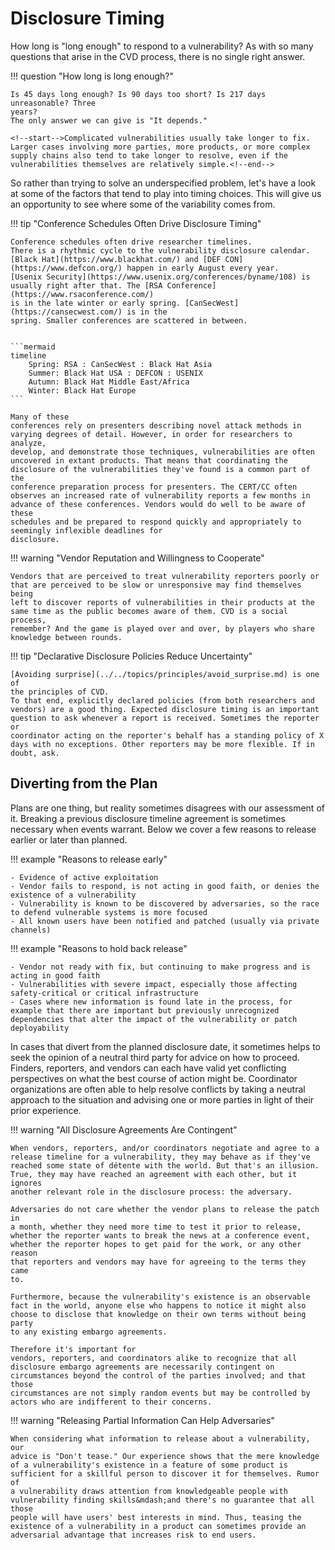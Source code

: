 # Disclosure Timing

How long is "long enough" to respond to a vulnerability? 
As with so many questions that arise in the CVD process, there is no
single right answer. 

!!! question "How long is long enough?"

    Is 45 days long enough? Is 90 days too short? Is 217 days unreasonable? Three
    years? 
    The only answer we can give is "It depends."

    <!--start-->Complicated vulnerabilities usually take longer to fix.
    Larger cases involving more parties, more products, or more complex
    supply chains also tend to take longer to resolve, even if the
    vulnerabilities themselves are relatively simple.<!--end-->

So rather than trying to solve an underspecified problem, let's have a look at some of the factors that tend
to play into timing choices. This will give us an opportunity to see where some of the variability comes from.


!!! tip "Conference Schedules Often Drive Disclosure Timing"

    Conference schedules often drive researcher timelines. 
    There is a rhythmic cycle to the vulnerability disclosure calendar.
    [Black Hat](https://www.blackhat.com/) and [DEF CON](https://www.defcon.org/) happen in early August every year.
    [Usenix Security](https://www.usenix.org/conferences/byname/108) is usually right after that. The [RSA Conference](https://www.rsaconference.com/)
    is in the late winter or early spring. [CanSecWest](https://cansecwest.com/) is in the
    spring. Smaller conferences are scattered in between. 


    ```mermaid
    timeline
        Spring: RSA : CanSecWest : Black Hat Asia
        Summer: Black Hat USA : DEFCON : USENIX
        Autumn: Black Hat Middle East/Africa
        Winter: Black Hat Europe
    ```

    Many of these
    conferences rely on presenters describing novel attack methods in
    varying degrees of detail. However, in order for researchers to analyze,
    develop, and demonstrate those techniques, vulnerabilities are often
    uncovered in extant products. That means that coordinating the
    disclosure of the vulnerabilities they've found is a common part of the
    conference preparation process for presenters. The CERT/CC often
    observes an increased rate of vulnerability reports a few months in
    advance of these conferences. Vendors would do well to be aware of these
    schedules and be prepared to respond quickly and appropriately to
    seemingly inflexible deadlines for
    disclosure.


!!! warning "Vendor Reputation and Willingness to Cooperate"

    Vendors that are perceived to treat vulnerability reporters poorly or
    that are perceived to be slow or unresponsive may find themselves being
    left to discover reports of vulnerabilities in their products at the
    same time as the public becomes aware of them. CVD is a social process,
    remember? And the game is played over and over, by players who share
    knowledge between rounds.

!!! tip "Declarative Disclosure Policies Reduce Uncertainty"

    [Avoiding surprise](../../topics/principles/avoid_surprise.md) is one of
    the principles of CVD. 
    To that end, explicitly declared policies (from both researchers and
    vendors) are a good thing. Expected disclosure timing is an important
    question to ask whenever a report is received. Sometimes the reporter or
    coordinator acting on the reporter's behalf has a standing policy of X
    days with no exceptions. Other reporters may be more flexible. If in
    doubt, ask.

## Diverting from the Plan

Plans are one thing, but reality sometimes disagrees with our assessment
of it. Breaking a previous disclosure timeline agreement is sometimes
necessary when events warrant. Below we cover a few reasons to release
earlier or later than planned.

!!! example "Reasons to release early"

    - Evidence of active exploitation
    - Vendor fails to respond, is not acting in good faith, or denies the
    existence of a vulnerability
    - Vulnerability is known to be discovered by adversaries, so the race
    to defend vulnerable systems is more focused
    - All known users have been notified and patched (usually via private
    channels)

!!! example "Reasons to hold back release"

    - Vendor not ready with fix, but continuing to make progress and is
    acting in good faith
    - Vulnerabilities with severe impact, especially those affecting
    safety-critical or critical infrastructure
    - Cases where new information is found late in the process, for
    example that there are important but previously unrecognized
    dependencies that alter the impact of the vulnerability or patch
    deployability


In cases that divert from the planned disclosure date, it sometimes
helps to seek the opinion of a neutral third party for advice on how to
proceed. Finders, reporters, and vendors can each have valid yet
conflicting perspectives on what the best course of action might be.
Coordinator organizations are often able to help resolve conflicts by
taking a neutral approach to the situation and advising one or more
parties in light of their prior experience.

!!! warning "All Disclosure Agreements Are Contingent"

    When vendors, reporters, and/or coordinators negotiate and agree to a
    release timeline for a vulnerability, they may behave as if they've
    reached some state of détente with the world. But that's an illusion.
    True, they may have reached an agreement with each other, but it ignores
    another relevant role in the disclosure process: the adversary.

    Adversaries do not care whether the vendor plans to release the patch in
    a month, whether they need more time to test it prior to release,
    whether the reporter wants to break the news at a conference event,
    whether the reporter hopes to get paid for the work, or any other reason
    that reporters and vendors may have for agreeing to the terms they came
    to. 
    
    Furthermore, because the vulnerability's existence is an observable
    fact in the world, anyone else who happens to notice it might also
    choose to disclose that knowledge on their own terms without being party
    to any existing embargo agreements.
    
    Therefore it's important for
    vendors, reporters, and coordinators alike to recognize that all
    disclosure embargo agreements are necessarily contingent on
    circumstances beyond the control of the parties involved; and that those
    circumstances are not simply random events but may be controlled by
    actors who are indifferent to their concerns. 

!!! warning "Releasing Partial Information Can Help Adversaries"

    When considering what information to release about a vulnerability, our
    advice is "Don't tease." Our experience shows that the mere knowledge
    of a vulnerability's existence in a feature of some product is
    sufficient for a skillful person to discover it for themselves. Rumor of
    a vulnerability draws attention from knowledgeable people with
    vulnerability finding skills&mdash;and there's no guarantee that all those
    people will have users' best interests in mind. Thus, teasing the
    existence of a vulnerability in a product can sometimes provide an
    adversarial advantage that increases risk to end users.

